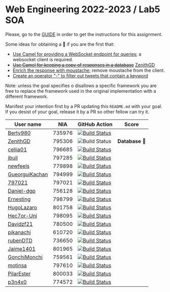 # Web Engineering 2022-2023 / Lab5 SOA

Please, go to the [GUIDE](docs/GUIDE.md) in order to get the instructions for this assignment.

Some ideas for obtaining a :gift: if you are the first that:

- [Use Camel for providing a WebSocket endpoint for queries](https://camel.apache.org/components/latest/websocket-jsr356-component.html); a websocket client is required.
- ~~[Use Camel for keeping a copy of responses in a database](https://camel.apache.org/components/latest/jdbc-component.html)~~ [ZenithGD](https://github.com/ZenithGD/lab5-soa/tree/work)
- [Enrich the response with moustache](https://camel.apache.org/components/latest/eips/content-enricher.html); remove moustache from the client.
- [Create an operator "-" to filter out tweets that contain a keyword](https://camel.apache.org/components/latest/eips/filter-eip.html)

Note: unless the goal specifies o disallows a specific framework you are free to replace the framework used in the original implementation with a different framework.

Manifest your intention first by a PR updating this `README.md` with your goal.
If you desist of your goal, release it by a PR so other fellow can try it.

| User name | NIA | GitHub Action | Score |
|-----------|-----|---------------|-------|
| [Berty980](https://github.com/Berty980/lab5-soa/tree/work) | 735976 | [![Build Status](https://github.com/Berty980/lab5-soa/actions/workflows/ci.yml/badge.svg?branch=work&event=push)](https://github.com/Berty980/lab5-soa/actions/workflows/ci.yml)             |                |
| [ZenithGD](https://github.com/ZenithGD/lab5-soa/tree/work) | 795306 | ![Build Status](https://github.com/ZenithGD/lab5-soa/actions/workflows/ci.yml/badge.svg?branch=work&event=push)                                                                              | **Database** 🎁 |
| [celiia01](https://github.com/celiia01/lab5-soa/tree/work)| 796685 | [![Build Status](https://github.com/celiia01/lab5-soa/actions/workflows/ci.yml/badge.svg?branch=work&event=push)](https://github.com/celiia01/lab5-soa/actions/workflows/ci.yml)             |                |
| [jbuil](https://github.com/jbuil/lab5-soa/tree/work) | 797285  | [![Build Status](https://github.com/jbuil/lab5-soa/actions/workflows/ci.yml/badge.svg?branch=work&event=push)](https://github.com/jbuil/lab5-soa/actions/workflows/ci.yml)                   |                |
| [newfeels](https://github.com/newfeels/lab5-soa/tree/work)      | 779898 | [![Build Status](https://github.com/newfeels/lab5-soa/actions/workflows/ci.yml/badge.svg?branch=work&event=push)](https://github.com/newfeels/lab5-soa/actions/workflows/ci.yml)             |
| [GueorguiKachan](https://github.com/GueorguiKachan/lab5-soa/tree/work) | 794999 | [![Build Status](https://github.com/GueorguiKachan/lab5-soa/actions/workflows/ci.yml/badge.svg?branch=work&event=push)](https://github.com/GueorguiKachan/lab5-soa/actions/workflows/ci.yml) |
| [797021](https://github.com/797021/lab5-soa/tree/work) | 797021 | [![Build Status](https://github.com/797021/lab5-soa/actions/workflows/ci.yml/badge.svg?branch=work&event=push)](https://github.com/797021/lab5-soa/actions/workflows/ci.yml) |
| [Daniel-dgp](https://github.com/Daniel-dgp/lab5-soa/tree/work) | 756128 | [![Build Status](https://github.com/Daniel-dgp/lab5-soa/actions/workflows/ci.yml/badge.svg?branch=work&event=push)](https://github.com/Daniel-dgp/lab5-soa/actions/workflows/ci.yml) |       |
| [Ernesting](https://github.com/Ernesting/lab5-soa/tree/work) | 798799 | [![Build Status](https://github.com/Ernesting/lab5-soa/actions/workflows/ci.yml/badge.svg?branch=work&event=push)](https://github.com/Ernesting/lab5-soa/actions/workflows/ci.yml) |
| [HugoLazaro](https://github.com/HugoLazaro/lab5-soa/tree/work) | 801758 | [![Build Status](https://github.com/HugoLazaro/lab5-soa/actions/workflows/ci.yml/badge.svg?branch=work&event=push)](https://github.com/HugoLazaro/lab5-soa/actions/workflows/ci.yml)          |
| [Hec7or-Uni](https://github.com/Hec7or-Uni/lab5-soa/tree/work) | 798095 | [![Build Status](https://github.com/Hec7or-Uni/lab5-soa/actions/workflows/ci.yml/badge.svg?branch=work&event=push)](https://github.com/Hec7or-Uni/lab5-soa/actions/workflows/ci.yml)         |                |
| [Davidzf21](https://github.com/Davidzf21/lab5-soa/tree/work) | 780500 | [![Build Status](https://github.com/Davidzf21/lab5-soa/actions/workflows/ci.yml/badge.svg?branch=work&event=push)](https://github.com/Davidzf21/lab5-soa/actions/workflows/ci.yml) |
| [pikanachi](https://github.com/pikanachi/lab5-soa/tree/work) | 610720 | [![Build Status](https://github.com/pikanachi/lab5-soa/actions/workflows/ci.yml/badge.svg?branch=work&event=push)](https://github.com/pikanachi/lab5-soa/actions/workflows/ci.yml)
| [rubenDTD](https://github.com/rubenDTD/lab5-soa/tree/work) | 736650 | [![Build Status](https://github.com/rubenDTD/lab5-soa/actions/workflows/ci.yml/badge.svg?branch=work&event=push)](https://github.com/rubenDTD/lab5-soa/actions/workflows/ci.yml) |
| [Jaime1401](https://github.com/Jaime1401/lab5-soa/tree/work)           | 801965 | [![Build Status](https://github.com/Jaime1401/lab5-soa/actions/workflows/ci.yml/badge.svg?branch=work&event=push)](https://github.com/Jaime1401/lab5-soa/actions/workflows/ci.yml)           |
| [GonchiMonchi](https://github.com/GonchiMonchi/lab5-soa/tree/work) | 759561 | [![Build Status](https://github.com/GonchiMonchi/lab5-soa/actions/workflows/ci.yml/badge.svg?branch=work&event=push)](https://github.com/GonchiMonchi/lab5-soa/actions/workflows/ci.yml) |       |
| [motinsa](https://github.com/motinsa/lab5-soa/tree/work) | 797610 | [![Build Status](https://github.com/motinsa/lab5-soa/actions/workflows/ci.yml/badge.svg?branch=work&event=push)](https://github.com/motinsa/lab5-soa/actions/workflows/ci.yml) |
| [PilarEster](https://github.com/PilarEster/lab5-soa/tree/work) | 800033 | [![Build Status](https://github.com/PilarEster/lab5-soa/actions/workflows/ci.yml/badge.svg?branch=work&event=push)](https://github.com/PilarEster/lab5-soa/actions/workflows/ci.yml)          |
| [p3n4x0](https://github.com/p3n4x0/lab5-soa/tree/work) | 774572 | [![Build Status](https://github.com/p3n4x0/lab5-soa/actions/workflows/ci.yml/badge.svg?branch=work&event=push)](https://github.com/p3n4x0/lab5-soa/actions/workflows/ci.yml) |       |

